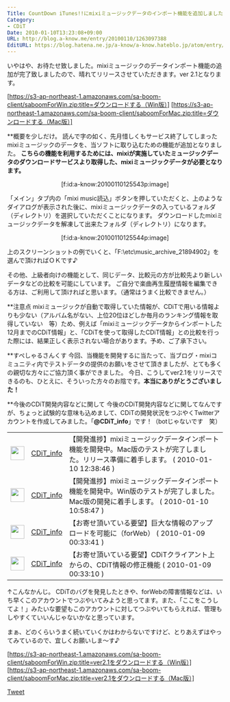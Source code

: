 ```yaml
---
Title: CountDown iTunes!!にmixiミュージックデータのインポート機能を追加しました。
Category:
- CDiT
Date: 2010-01-10T13:23:08+09:00
URL: http://blog.a-know.me/entry/20100110/1263097388
EditURL: https://blog.hatena.ne.jp/a-know/a-know.hateblo.jp/atom/entry/12921228815727979899
---
```


いやはや、お待たせ致しました。mixiミュージックのデータインポート機能の追加が完了致しましたので、晴れてリリースさせていただきます。ver 2.1となります。


[https://s3-ap-northeast-1.amazonaws.com/sa-boom-client/saboomForWin.zip:title=ダウンロードする（Win版）]
[https://s3-ap-northeast-1.amazonaws.com/sa-boom-client/saboomForMac.zip:title=ダウンロードする（Mac版）]



**概要を少しだけ。
読んで字の如く、先月惜しくもサービス終了してしまったmixiミュージックのデータを、当ソフトに取り込むための機能が追加となりました。
<span style="font-weight:bold;">こちらの機能を利用するためには、mixiが実施していたミュージックデータのダウンロードサービスより取得した、mixiミュージックデータが必要となります。</span>


<div align=center>[f:id:a-know:20100110125543p:image]</div>

「メイン」タブ内の「mixi music読込」ボタンを押していただくと、上のようなダイアログが表示された後に、mixiミュージックデータの入っているフォルダ（ディレクトリ）を選択していただくことになります。
ダウンロードしたmixiミュージックデータを解凍して出来たフォルダ（ディレクトリ）になります。


<div align=center>[f:id:a-know:20100110125544p:image]</div>

上のスクリーンショットの例でいくと、「F:\etc\music_archive_21894902」を選んで頂ければＯＫです♪



その他、上級者向けの機能として、同じデータ、比較元の方が比較先より新しいデータなどの比較を可能にしています。
ご自分で楽曲再生履歴情報を編集できる方は、ご利用して頂ければと思います。（通常はうまく比較できません。）



**注意点
mixiミュージックが自動で取得していた情報が、CDiTで用いる情報よりも少ない（アルバム名がない、上位20位ほどしか毎月のランキング情報を取得していない　等）ため、例えば「mixiミュージックデータからインポートした12月までのCDiT情報」と、「CDiTを使って取得したCDiT情報」との比較を行った際には、結果正しく表示されない場合があります。予め、ご了承下さい。



**すぺしゃるさんくす
今回、当機能を開発するに当たって、当ブログ・mixiコミュニティ内でテストデータの提供のお願いをさせて頂きましたが、とても多くの親切な方々にご協力頂く事ができました。
今日、こうしてver2.1をリリースできるのも、ひとえに、そういった方々のお陰です。<span style="font-weight:bold;">本当にありがとうございました！</span>


**今後のCDiT開発内容などに関して
今後のCDiT開発内容などに関してなんですが、ちょっと試験的な意味も込めまして、CDiTの開発状況をつぶやくTwitterアカウントを作成してみました。「<span style="font-weight:bold;">@CDiT_info</span>」です！（botじゃないです　笑）


<table><tbody><tr><td><a href="http://twitter.com/CDiT_info"><img src="http://a1.twimg.com/profile_images/618218110/new_icon_normal.PNG" width="32" border="0" /></a></td><td><a href="http://twitter.com/CDiT_info/status/7580428467">CDiT_info</a></td><td>【開発進捗】mixiミュージックデータインポート機能を開発中。Mac版のテストが完了しました。リリース準備に着手します。 ( 2010-01-10 12:38:46 )</td></tr><tr><td><a href="http://twitter.com/CDiT_info"><img src="http://a1.twimg.com/profile_images/618218110/new_icon_normal.PNG" width="32" border="0" /></a></td><td><a href="http://twitter.com/CDiT_info/status/7577382371">CDiT_info</a></td><td>【開発進捗】mixiミュージックデータインポート機能を開発中。Win版のテストが完了しました。Mac版の開発に着手します。 ( 2010-01-10 10:58:47 )</td></tr><tr><td><a href="http://twitter.com/CDiT_info"><img src="http://a1.twimg.com/profile_images/618218110/new_icon_normal.PNG" width="32" border="0" /></a></td><td><a href="http://twitter.com/CDiT_info/status/7522117738">CDiT_info</a></td><td>【お寄せ頂いている要望】巨大な情報のアップロードを可能に（forWeb） ( 2010-01-09 00:33:41 )</td></tr><tr><td><a href="http://twitter.com/CDiT_info"><img src="http://a1.twimg.com/profile_images/618218110/new_icon_normal.PNG" width="32" border="0" /></a></td><td><a href="http://twitter.com/CDiT_info/status/7522100115">CDiT_info</a></td><td>【お寄せ頂いている要望】CDiTクライアント上からの、CDiT情報の修正機能 ( 2010-01-09 00:33:10 )</td></tr></tbody></table>


↑こんなかんじ。
CDiTのバグを発見したときや、forWebの障害情報などは、いち早くこのアカウントでつぶやいてみようと思ってます。また、「ここをこうしてよ！」みたいな要望もこのアカウントに対してつぶやいてもらえれば、管理もしやすくていいんじゃないかなと思っています。

まぁ、どのくらいうまく続いていくかはわからないですけど、とりあえずはやってみているので、宜しくお願いしま〜す♪


[https://s3-ap-northeast-1.amazonaws.com/sa-boom-client/saboomForWin.zip:title=ver2.1をダウンロードする（Win版）]
[https://s3-ap-northeast-1.amazonaws.com/sa-boom-client/saboomForMac.zip:title=ver2.1をダウンロードする（Mac版）]



<a href="http://twitter.com/share" class="twitter-share-button" data-count="horizontal" data-via="a_know" data-related="CDiT_info" data-lang="ja">Tweet</a><script type="text/javascript" src="http://platform.twitter.com/widgets.js"></script>
